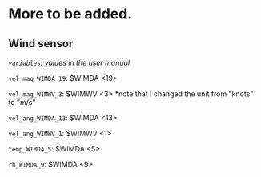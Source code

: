 # More to be added.

## Wind sensor 
*`variables`: values in the user manual*

`vel_mag_WIMDA_19`: $WIMDA <19>

`vel_mag_WIMWV_3`: $WIMWV <3>  *note that I changed the unit from "knots" to "m/s"

`vel_ang_WIMDA_13`: $WIMDA <13>

`vel_ang_WIMWV_1`: $WIMWV <1>

`temp_WIMDA_5`: $WIMDA <5>

`rh_WIMDA_9`: $WIMDA <9>